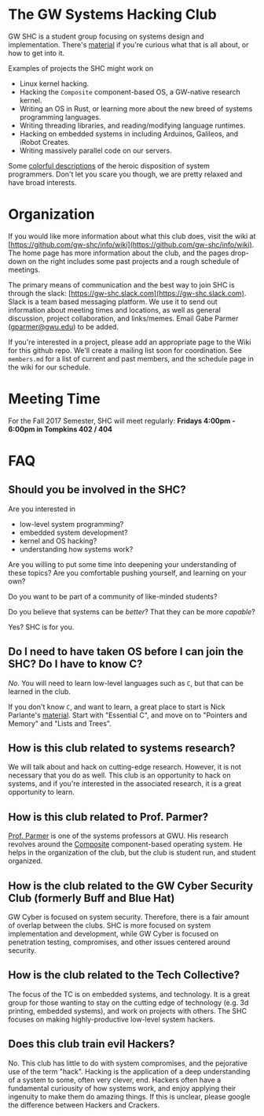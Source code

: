 The GW Systems Hacking Club
===========================

GW SHC is a student group focusing on systems design and implementation.
There's [material](http://www2.seas.gwu.edu/~gparmer/posts/2017-04-21-getting-into-systems.html) if you're curious what that is all about, or how to get into it.

Examples of projects the SHC might work on

- Linux kernel hacking.
- Hacking the `Composite` component-based OS, a GW-native research kernel.
- Writing an OS in Rust, or learning more about the new breed of systems programming languages.
- Writing threading libraries, and reading/modifying language runtimes.
- Hacking on embedded systems in including Arduinos, Galileos, and iRobot Creates.
- Writing massively parallel code on our servers.

Some [colorful descriptions](https://www.usenix.org/system/files/1311_05-08_mickens.pdf) of the heroic disposition of system programmers.
Don't let you scare you though, we are pretty relaxed and have broad interests.

Organization
============

If you would like more information about what this club does, visit the wiki at [https://github.com/gw-shc/info/wiki](https://github.com/gw-shc/info/wiki).  The home page has more information about the club, and the pages drop-down on the right includes some past projects and a rough schedule of meetings.  

The primary means of communication and the best way to join SHC is through the slack: [https://gw-shc.slack.com](https://gw-shc.slack.com).  Slack is a team based messaging platform.   We use it to send out information about meeting times and locations, as well as general discussion, project collaboration, and links/memes.  Email Gabe Parmer (gparmer@gwu.edu) to be added. 

If you're interested in a project, please add an appropriate page to the Wiki for this github repo.  We'll create a mailing list soon for coordination.  See `members.md` for a list of current and past members, and the schedule page in the wiki for our schedule.

Meeting Time
============
For the Fall 2017 Semester, SHC will meet regularly: **Fridays 4:00pm - 6:00pm in Tompkins 402 / 404**

FAQ
===

Should you be involved in the SHC?
----------------------------------

Are you interested in

- low-level system programming?
- embedded system development?
- kernel and OS hacking?
- understanding how systems work?

Are you willing to put some time into deepening your understanding of these topics?  Are you comfortable pushing yourself, and learning on your own?

Do you want to be part of a community of like-minded students?

Do you believe that systems can be *better*?  That they can be more *capable*?

Yes?  SHC is for you.

Do I need to have taken OS before I can join the SHC?  Do I have to know C?
---------------------------------------------------------------------------

*No.*  You will need to learn low-level languages such as `C`, but that can be learned in the club.

If you don't know `C`, and want to learn, a great place to start is Nick Parlante's [material](http://cslibrary.stanford.edu/).  Start with "Essential C", and move on to "Pointers and Memory" and "Lists and Trees".

How is this club related to systems research?
---------------------------------------------

We will talk about and hack on cutting-edge research.  However, it is not necessary that you do as well.  This club is an opportunity to hack on systems, and if you're interested in the associated research, it is a great opportunity to learn.

How is this club related to Prof. Parmer?
-----------------------------------------

[Prof. Parmer](http://www.seas.gwu.edu/~gparmer/) is one of the systems professors at GWU.  His research revolves around the [Composite](http://composite.seas.gwu.edu) component-based operating system.  He helps in the organization of the club, but the club is student run, and student organized.

How is the club related to the GW Cyber Security Club (formerly Buff and Blue Hat)
----------------------------------------------------------------------------------

GW Cyber is focused on system security.  Therefore, there is a fair amount of overlap between the clubs.  SHC is more focused on system implementation and development, while GW Cyber is focused on penetration testing, compromises, and other issues centered around security.

How is the club related to the Tech Collective?
-----------------------------------------------

The focus of the TC is on embedded systems, and technology.  It is a great group for those wanting to stay on the cutting edge of technology (e.g. 3d printing, embedded systems), and work on projects with others.  The SHC focuses on making highly-productive low-level system hackers.

Does this club train evil Hackers?
----------------------------------

No.  This club has little to do with system compromises, and the pejorative use of the term "hack".  Hacking is the application of a deep understanding of a system to some, often very clever, end.  Hackers often have a fundamental curiousity of how systems work, and enjoy applying their ingenuity to make them do amazing things.  If this is unclear, please google the difference between Hackers and Crackers.
